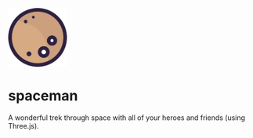 <img src="favicon.svg" width="120" height="120">

# spaceman
A wonderful trek through space with all of your heroes and friends (using Three.js).
